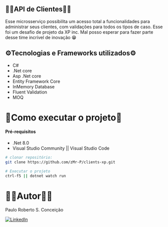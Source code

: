 ## 🧔🏻API de Clientes🧔🏻

Esse microsserviço possibilita um acesso total a funcionalidades para administrar seus clientes, com validações para todos os tipos de caso. Esse foi um desafio de projeto da XP inc. 
Mal posso esperar para fazer parte desse time incrível de inovação 😁 

## ⚙️Tecnologias e Frameworks utilizados⚙️

- C# 
- .Net core
- Asp .Net core
- Entity Framework Core
- InMemory Database
- Fluent Validation
- MOQ

# 📒Como executar o projeto📒

#### Pré-requisitos
- .Net 8.0
- Visual Studio Community || Visual Studio Code

```bash
# clonar repositório:
git clone https://github.com/zMr-P/clients-xp.git

# Executar o projeto
ctrl-f5 || dotnet watch run 
```

# 🧑‍🔬Autor🧑‍🔬

Paulo Roberto S. Conceição

[![LinkedIn](https://img.shields.io/badge/LinkedIn-0077B5?style=for-the-badge&logo=linkedin&logoColor=white)](https://www.linkedin.com/in/zzmr-p)
